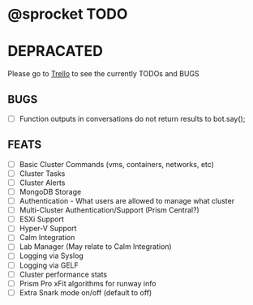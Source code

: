 # @sprocket TODO

# **DEPRACATED**

Please go to [Trello](https://trello.com/b/3BzM1QoD) to see the currently TODOs and BUGS

## BUGS
- [ ] Function outputs in conversations do not return results to bot.say();

## FEATS
- [ ] Basic Cluster Commands (vms, containers, networks, etc)
- [ ] Cluster Tasks
- [ ] Cluster Alerts
- [ ] MongoDB Storage
- [ ] Authentication - What users are allowed to manage what cluster
- [ ] Multi-Cluster Authentication/Support (Prism Central?)
- [ ] ESXi Support
- [ ] Hyper-V Support
- [ ] Calm Integration
- [ ] Lab Manager (May relate to Calm Integration)
- [ ] Logging via Syslog
- [ ] Logging via GELF
- [ ] Cluster performance stats
- [ ] Prism Pro xFit algorithms for runway info
- [ ] Extra Snark mode on/off (default to off)
